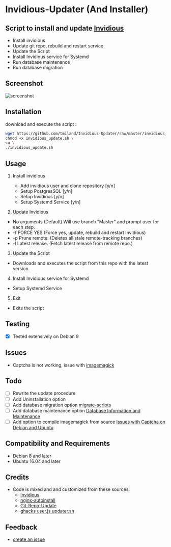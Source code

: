 # Invidious-Updater (And Installer)

## Script to install and update [Invidious](https://github.com/omarroth/invidious)

* Install invidious
* Update git repo, rebuild and restart service
* Update the Script
* Install Invidious service for Systemd
* Run database maintenance
* Run database migration


## Screenshot
![screenshot](https://raw.githubusercontent.com/tmiland/Invidious-Updater/master/img/Screenshot%20at%2023-12-03.png)

## Installation

download and execute the script :
```bash
wget https://github.com/tmiland/Invidious-Updater/raw/master/invidious_update.sh \
chmod +x invidious_update.sh \
su \
./invidious_update.sh
```

## Usage

1. Install invidious
   * Add invidious user and clone repository [y/n]
   * Setup PostgresSQL [y/n]
   * Setup Invidious [y/n]
   * Setup Systemd Service [y/n]

2. Update Invidious
  * No arguments (Default) Will use branch "Master" and prompt user for each step.
  * -f FORCE YES (Force yes, update, rebuild and restart Invidious)
  * -p Prune remote. (Deletes all stale remote-tracking branches)
  * -l Latest release. (Fetch latest release from remote repo.)

3. Update the Script
  * Downloads and executes the script from this repo with the latest version.

4. Install Invidious service for Systemd
  * Setup Systemd Service

5. Exit
  * Exits the script

## Testing
- [x] Tested extensively on Debian 9

## Issues

- Captcha is not working, issue with [imagemagick](https://github.com/omarroth/invidious/wiki/Issues-with-Captcha-on-Debian-and-Ubuntu)

## Todo
- [ ] Rewrite the update procedure
- [ ] Add Uninstallation option
- [ ] Add database migration option [migrate-scripts](https://github.com/omarroth/invidious/tree/master/config/migrate-scripts)
- [ ] Add database maintenance option [Database Information and Maintenance](https://github.com/omarroth/invidious/wiki/Database-Information-and-Maintenance)
- [ ] Add option to compile imagemagick from source [Issues with Captcha on Debian and Ubuntu](https://github.com/omarroth/invidious/wiki/Issues-with-Captcha-on-Debian-and-Ubuntu)

## Compatibility and Requirements
* Debian 8 and later
* Ubuntu 16.04 and later

## Credits
- Code is mixed and and customized from these sources:
  * [Invidious](https://github.com/omarroth/invidious#linux)
  * [nginx-autoinstall](https://github.com/angristan/nginx-autoinstall)
  * [Git-Repo-Update](https://github.com/KillianKemps/Git-Repo-Update)
  * [ghacks user.js updater.sh](https://github.com/ghacksuserjs/ghacks-user.js/blob/master/updater.sh)

## Feedback
- [create an issue](https://github.com/tmiland/Invidious-Updater/issues/new)
